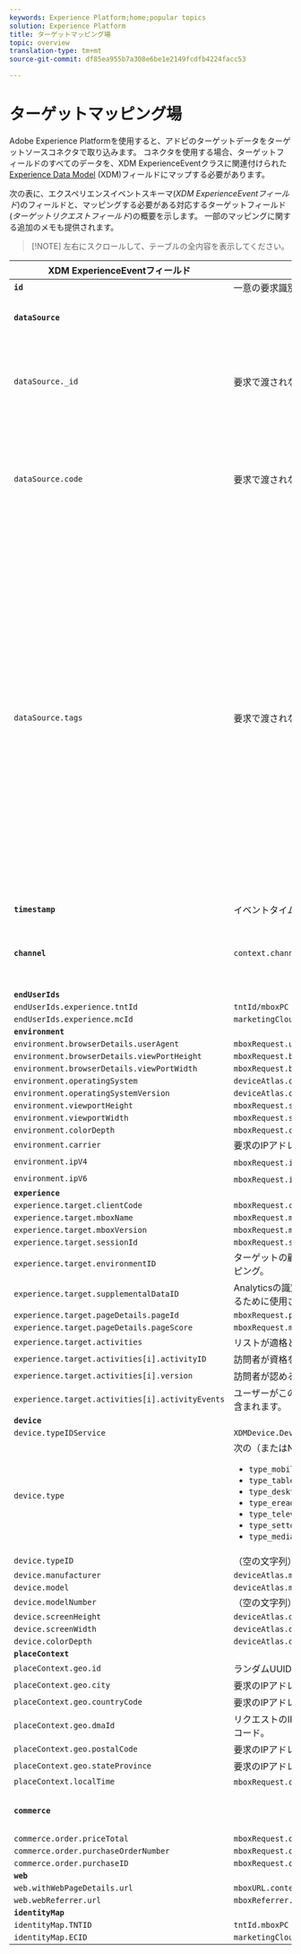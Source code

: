```yaml
---
keywords: Experience Platform;home;popular topics
solution: Experience Platform
title: ターゲットマッピング場
topic: overview
translation-type: tm+mt
source-git-commit: df85ea955b7a308e6be1e2149fcdfb4224facc53

---
```



# ターゲットマッピング場

Adobe Experience Platformを使用すると、アドビのターゲットデータをターゲットソースコネクタで取り込みます。 コネクタを使用する場合、ターゲットフィールドのすべてのデータを、XDM ExperienceEventクラスに関連付けられた [Experience Data Model](../../../xdm/home.md) (XDM)フィールドにマップする必要があります。

次の表に、エクスペリエンスイベントスキーマ(*XDM ExperienceEventフィールド*)のフィールドと、マッピングする必要がある対応するターゲットフィールド(*ターゲットリクエストフィールド*)の概要を示します。 一部のマッピングに関する追加のメモも提供されます。

>[!NOTE] 左右にスクロールして、テーブルの全内容を表示してください。

| XDM ExperienceEventフィールド | ターゲット要求フィールド | メモ |
| ------------------------- | -------------------- | ----- |
| **`id`** | 一意の要求識別子 |
| **`dataSource`** |  | すべてのクライアントに対して「1」に設定されます。 |
| `dataSource._id` | 要求で渡されない、システム生成値。 | このデータソースの一意のID。 これは、データソースを作成した個人またはシステムによって提供されます。 |
| `dataSource.code` | 要求で渡されない、システム生成値。 | 完全な@idへのショートカット。 少なくとも1つのコードまたは@idを使用できます。 このコードは、データソース統合コードと呼ばれる場合があります。 |
| `dataSource.tags` | 要求で渡されない、システム生成値。 | タグは、特定のデータソースで表されるエイリアスが、それらのエイリアスを使用するアプリケーションでどのように解釈されるかを示します。<br><br>例：<br><ul><li>`isAVID`:Analyticsの訪問者IDを表すデータソース。</li><li>`isCRSKey`:CRSでキーとして使用するエイリアスを表すデータソース。</li></ul>タグは、データソースの作成時に設定されますが、特定のデータソースを参照する際に、パイプラインメッセージにも含まれます。 |
| **`timestamp`** | イベントタイムスタンプ |
| **`channel`** | `context.channel` | 機能は表示配信 オプションは「web」と「mobile」で、「web」がデフォルトです。 |
| **`endUserIds`** |
| `endUserIds.experience.tntId` | `tntId/mboxPC` |
| `endUserIds.experience.mcId` | `marketingCloudVisitorId` |
| **`environment`** |
| `environment.browserDetails.userAgent` | `mboxRequest.userAgent` |
| `environment.browserDetails.viewPortHeight` | `mboxRequest.browserHeight` |
| `environment.browserDetails.viewPortWidth` | `mboxRequest.browserWidth` |
| `environment.operatingSystem` | `deviceAtlas.osName` |
| `environment.operatingSystemVersion` | `deviceAtlas.osVersion` |
| `environment.viewportHeight` | `mboxRequest.screenHeight` |
| `environment.viewportWidth` | `mboxRequest.screenWidth` |
| `environment.colorDepth` | `mboxRequest.colorDepth` |
| `environment.carrier` | 要求のIPアドレスに基づいて解決された携帯電話会社の名前。 |
| `environment.ipV4` | `mboxRequest.ipAddress` （V4形式の場合） |
| `environment.ipV6` | `mboxRequest.ipAddress` （V6形式の場合） |
| **`experience`** |
| `experience.target.clientCode` | `mboxRequest.client` |
| `experience.target.mboxName` | `mboxRequest.mboxName` |
| `experience.target.mboxVersion` | `mboxRequest.mboxVersion` |
| `experience.target.sessionId` | `mboxRequest.sessionId` |
| `experience.target.environmentID` | ターゲットの顧客定義環境（開発、QA、製品など）の内部マッピング。 |
| `experience.target.supplementalDataID` | Analyticsの識別子を使用してターゲットイベントをステッチするために使用されるイベント |
| `experience.target.pageDetails.pageId` | `mboxRequest.pageId` |
| `experience.target.pageDetails.pageScore` | `mboxRequest.mboxPageValue` |
| `experience.target.activities` | リストが適格とするアクティビティの訪問者（配列） |
| `experience.target.activities[i].activityID` | 訪問者が資格を持つ任意のアクティビティのID |
| `experience.target.activities[i].version` | 訪問者が認める任意のアクティビティのバージョン |
| `experience.target.activities[i].activityEvents` | ユーザーがこのアクティビティでヒットしたイベントの詳細が含まれます。 |
| **`device`** |
| `device.typeIDService` | `XDMDevice.Device.TypeIDService.typeIDService_deviceatlas` |
| `device.type` | 次の（またはNULL）のプ `deviceAtlas` ロパティの1つ： <ul><li>`type_mobile`</li><li>`type_tablet`</li><li>`type_desktop`</li><li>`type_ereader`</li><li>`type_television`</li><li>`type_settop`</li><li>`type_mediaplayer`</li></ul> |
| `device.typeID` | （空の文字列） |
| `device.manufacturer` | `deviceAtlas.manufacturer` |
| `device.model` | `deviceAtlas.model` |
| `device.modelNumber` | （空の文字列） |
| `device.screenHeight` | `deviceAtlas.displayHeight` |
| `device.screenWidth` | `deviceAtlas.displayWidth` |
| `device.colorDepth` | `deviceAtlas.displayColorDepth` |
| **`placeContext`** |
| `placeContext.geo.id` | ランダムUUID（必須） |
| `placeContext.geo.city` | 要求のIPアドレスに基づいて解決される都市名。 |
| `placeContext.geo.countryCode` | 要求のIPアドレスに基づいて解決される国コード。 |
| `placeContext.geo.dmaId` | リクエストのIPアドレスに基づいて解決された、指定市場地域コード。 |
| `placeContext.geo.postalCode` | 要求のIPアドレスに基づいて解決される郵便番号。 |
| `placeContext.geo.stateProvince` | 要求のIPアドレスに基づいて解決された州または郡。 |
| `placeContext.localTime` | `mboxRequest.offsetTime` + `mboxRequest.currentServerTime` |
| **`commerce`** |  | 注文の詳細がリクエストに存在する場合にのみ設定します。 |
| `commerce.order.priceTotal` | `mboxRequest.orderTotal` |
| `commerce.order.purchaseOrderNumber` | `mboxRequest.orderId` |
| `commerce.order.purchaseID` | `mboxRequest.orderId` |
| **`web`** |
| `web.withWebPageDetails.url` | `mboxURL.context.address.url` |
| `web.webReferrer.url` | `mboxReferrer.context.address.url` |
| **`identityMap`** |
| `identityMap.TNTID` | `tntId.mboxPC` |
| `identityMap.ECID` | `marketingCloudVisitorId` |
